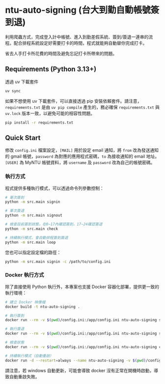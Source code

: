 # ntu-auto-signing (台大到勤自動帳號簽到退)

利用爬蟲方式，完成登入計中帳號、進入到勤差假系統、簽到/簽退一連串的流程。配合排程系統設定好需要打卡的時間，程式就能夠自動替你完成打卡。

省去人手打卡所花費的時間及避免忘記打卡所帶來的問題。

## Requirements (Python 3.13+)
透過 uv 下載套件 
```bash
uv sync
```

如果不想使用 uv 下載套件，可以直接透過 pip 安裝依賴套件。請注意，`requirements.txt` 是由 `uv pip compile` 產生的，務必確保 `requirements.txt` 與 `uv.lock` 版本一致，以避免可能的相容性問題。
```bash
pip install -r requirements.txt
```

## Quick Start
修改 `config.ini` 檔案設定，`[MAIL]` 用於設定 email 通知，將 `from` 改為發送通知的 gmail 帳號，`password` 為對應的應用程式密碼，`to` 為接收通知的 email 地址。`[USER]` 為 MyNTU 帳號資料，將 `username` 及 `password` 改為自己的帳號密碼。

### 執行方式
程式提供多種執行模式，可以透過命令列參數控制：

```bash
# 單次簽到
python -m src.main signin

# 單次簽退
python -m src.main signout

# 檢查目前簽到狀態，在0~17內確認簽到，17~24確認簽退
python -m src.main check

# 持續執行模式，會自動排程簽到簽退
python -m src.main loop
```
您也可以指定設定檔的路徑：
```bash
python -m src.main signin -c /path/to/config.ini
```

### Docker 執行方式

除了直接使用 Python 執行外，本專案也支援 Docker 容器化部署，提供更一致的執行環境：

```bash
# 建立 Docker 映像檔
docker build -t ntu-auto-signing .

# 執行簽到
docker run --rm -v $(pwd)/config.ini:/app/config.ini ntu-auto-signing signin

# 執行簽退
docker run --rm -v $(pwd)/config.ini:/app/config.ini ntu-auto-signing signout

# 檢查狀態
docker run --rm -v $(pwd)/config.ini:/app/config.ini ntu-auto-signing check

# 持續執行模式（自動重啟）
docker run -d --restart=always --name ntu-auto-signing -v $(pwd)/config.ini:/app/config.ini ntu-auto-signing loop
```
請注意，若 windows 自動更新，可能會導致 docker 沒有正常在開機時啟動，導致自動重啟失敗。
